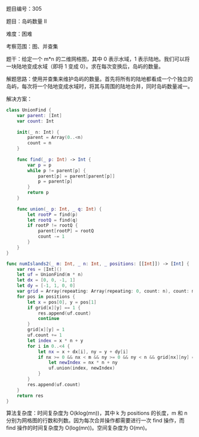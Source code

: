 题目编号：305

题目：岛屿数量 II

难度：困难

考察范围：图、并查集

题干：给定一个 m*n 的二维网格图，其中 0 表示水域，1 表示陆地。我们可以将一块陆地变成水域（即将 1 变成 0）。求在每次变换后，岛屿的数量。

解题思路：使用并查集来维护岛屿的数量。首先将所有的陆地都看成一个个独立的岛屿，每次将一个陆地变成水域时，将其与周围的陆地合并，同时岛屿数量减一。

解决方案：

```swift
class UnionFind {
    var parent: [Int]
    var count: Int
    
    init(_ n: Int) {
        parent = Array(0..<n)
        count = n
    }
    
    func find(_ p: Int) -> Int {
        var p = p
        while p != parent[p] {
            parent[p] = parent[parent[p]]
            p = parent[p]
        }
        return p
    }
    
    func union(_ p: Int, _ q: Int) {
        let rootP = find(p)
        let rootQ = find(q)
        if rootP != rootQ {
            parent[rootP] = rootQ
            count -= 1
        }
    }
}

func numIslands2(_ m: Int, _ n: Int, _ positions: [[Int]]) -> [Int] {
    var res = [Int]()
    let uf = UnionFind(m * n)
    let dx = [0, 0, -1, 1]
    let dy = [-1, 1, 0, 0]
    var grid = Array(repeating: Array(repeating: 0, count: n), count: m)
    for pos in positions {
        let x = pos[0], y = pos[1]
        if grid[x][y] == 1 {
            res.append(uf.count)
            continue
        }
        grid[x][y] = 1
        uf.count += 1
        let index = x * n + y
        for i in 0..<4 {
            let nx = x + dx[i], ny = y + dy[i]
            if nx >= 0 && nx < m && ny >= 0 && ny < n && grid[nx][ny] == 1 {
                let newIndex = nx * n + ny
                uf.union(index, newIndex)
            }
        }
        res.append(uf.count)
    }
    return res
}
```

算法复杂度：时间复杂度为 O(klog(mn))，其中 k 为 positions 的长度，m 和 n 分别为网格图的行数和列数。因为每次合并操作都需要进行一次 find 操作，而 find 操作的时间复杂度为 O(log(mn))。空间复杂度为 O(mn)。